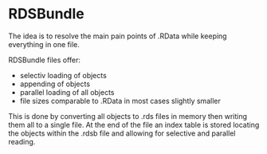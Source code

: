 # RDSBundle

The idea is to resolve the main pain points of .RData while keeping everything in one file.

RDSBundle files offer:

* selectiv loading of objects
* appending of objects
* parallel loading of all objects
* file sizes comparable to .RData in most cases slightly smaller

This is done by converting all objects to .rds files in memory then writing them all to a single file.
At the end of the file an index table is stored locating the objects within the .rdsb file and allowing for 
selective and parallel reading.
